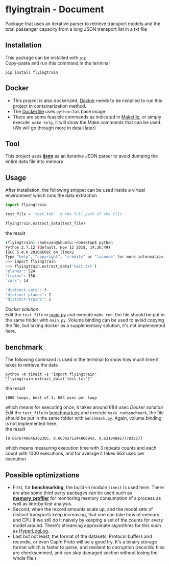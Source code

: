 # flyingtrain - Document

Package that uses an iterative parser to retrieve transport models and the total passenger capacity from a long JSON transport list in a txt file

## Installation
This package can be installed with `pip`<br>
Copy-paste and run this command in the terminal
```
pip install flyingtrain
```

## Docker
* This project is also dockerized, [Docker](https://docs.docker.com/install/) needs to be installed to run this project in containerization method.
* The [Dockerfile](Dockerfile) uses ​`python:2`​​ as base image.
* There are some feasible commands as indicated in ​[Makefile​](Makefile), or simply execute ​ `make help`, it will show the Make commands that can be used. (We will go through more in detail later)

## Tool
This project uses [__ijson__](https://pypi.org/project/ijson/) as an iterative JSON parser to avoid dumping the entire data file into memory

## Usage
After installation, the following snippet can be used inside a virtual environment which runs the data extraction
```py
import flyingtrain

test_file = 'test.txt'  # the full path of the file

flyingtrain.extract_data(test_file)
```
the result
```sh
(flyingtrain) chuhsuan@ubuntu:~/Desktop$ python
Python 2.7.12 (default, Nov 12 2018, 14:36:49)
[GCC 5.4.0 20160609] on linux2
Type "help", "copyright", "credits" or "license" for more information.
>>> import flyingtrain
>>> flyingtrain.extract_data('test.txt')
"planes": 524
"trains": 150
"cars": 14

"distinct-cars": 3
"distinct-planes": 2
"distinct-trains": 1
```
_Docker solution_<br>
Edit the `test_file` in [main.py](main.py#L4) and execute `make run`, the file should be put in the same folder with `main.py`. Volume binding can be used to avoid copying the file, but taking docker as a supplementary solution, it's not implemented here.

## benchmark
The following command is used in the terminal to show how much time it takes to retrieve the data
```
python -m timeit -s "import flyingtrain" "flyingtrain.extract_data('test.txt')"
```
the result
```
1000 loops, best of 3: 684 usec per loop
```
which means for executing once, it takes around 684 usec
_Docker solution_<br>
Edit the `test_file` in [benchmark.py](benchmark.py#L4) and execute `make runbenchmark`, the file should be put in the same folder with `benchmark.py`. Again, volume binding is not implemented here.<br>
the result
```
[0.6676740646362305, 0.6634271144866943, 0.6310489177703857]
```
which means measuring execution time with 3 repeats counts and each count with 1000 executions, and for average it takes 663 usec per execution

## Possible optimizations
* First, for __benchmarking__, the build-in module `timeit` is used here. There are also some third party packages can be used such as [__memory_profiler__](https://pypi.org/project/memory_profiler/) for monitoring memory consumption of a process as well as line-by-line analysis.
* Second, when the record amounts scale up, and the model sets of distinct transports keep increasing, that one can take tons of memory and CPU if we still do it naively by keeping a set of the counts for every model around. There's streaming approximate algorithms for this such as [HyperLogLog](https://en.wikipedia.org/wiki/HyperLogLog).
* Last but not least, the format of the datasets. Protocol buffers and recordio, or even Cap'n Proto will be a good try. It's a binary storage format which is faster to parse, and resilient to corruption (recordio files are checksummed, and can skip damaged section without losing the whole file.)
